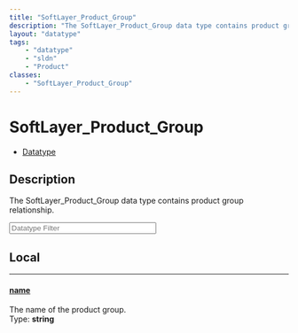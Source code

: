 ```yaml
---
title: "SoftLayer_Product_Group"
description: "The SoftLayer_Product_Group data type contains product group relationship."
layout: "datatype"
tags:
    - "datatype"
    - "sldn"
    - "Product"
classes:
    - "SoftLayer_Product_Group"
---
```


# SoftLayer_Product_Group
<div id='service-datatype'>
    <ul id='sldn-reference-tabs'>
        <li id='datatype'> <a href='/reference/datatypes/SoftLayer_Product_Group' >Datatype</a></li>
    </ul>
</div>

## Description 


The SoftLayer_Product_Group data type contains product group relationship. 





<!-- Filer BEGIN -->
<div class="view-filters">
        <div class="clearfix">
            <div class="search-input-box">
                <input placeholder="Datatype Filter" onkeyup="titleSearch(inputId='prop-input', divId='properties', elementClass='prop-row')" 
                    type="text" id="prop-input" value="" size="30" maxlength="128" class="form-text">
            </div>
        </div>
</div>
<!-- Filer END -->

<div id="properties" class="content">
<div id="localProperties" class="prop-content" >

## Local
<div class="prop-row">

-----
[name]: #name
#### [name]
The name of the product group.  
<span class="type-label">Type: </span>**string**  



</div>
</div>
<!-- LOCAL PROPERTY END -->

</div>


